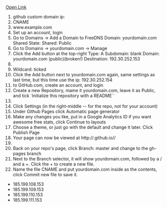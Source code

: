 <a href="https://aronnok093.github.io/Facebook-logo-code-with-html-and-css/facebook_lo.html">Open Link</a>
<ol>
<li>github custom domain ip:</li>
<li>CNAME</li>
<li>www.example.com</li>
<li>Set up an account, login</li>
<li>Go to Domains -> Add a Domain to FreeDNS Domain: yourdomain.com Shared State: Shared: Public</i>
<li>Go to Domains -> yourdomain.com -> Manage</li>
<li>Click the Add button at the top-right Type: A Subdomain: blank Domain: yourdomain.com (public)(broken!) Destination: 192.30.252.153<li> <li>Wildcard: ticked</li>
<li>Click the Add button next to yourdomain.com again, same settings as last time, but this time use the ip: 192.30.252.154</li>

<li>to GitHub.com, create an account, and login</li>
<li>Create a new Repository, mame it yourdomain.com, leave it as Public, and tick `Initialize this repository with a README``<li>
<li>Click Settings (in the right-middle -- for the repo, not for your account)</li>
<li>Under Github Pages click Automatic page generator</li>
<li>Make any changes you like, put in a Google Analytics ID if you want awesome free stats, click Continue to layouts</li>
<li>Choose a theme, or just go with the default and change it later. Click Publish Page</li>
<li>Your page can now be viewed at http://<your github username>.github.io/<your repo name>/<li>
<li>Back on your repo's page, click Branch: master and change to the gh-pages branch</li>
<li>Next to the Branch selector, it will show yourdomain.com, followed by a / and a +. Click the + to create a new file.</li>
<li>Name the file CNAME and put yourdomain.com inside as the contents, click Commit new file to save it.</li>
  </ol>
  <ul>
<li>185.199.108.153</li>
<li>185.199.109.153</li>
<li>185.199.110.153</li>
<li>185.199.111.153</li>
  </ul>
